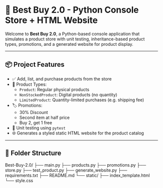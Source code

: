 # 🛒 Best Buy 2.0 - Python Console Store + HTML Website

Welcome to **Best Buy 2.0**, a Python-based console application that simulates a product store with unit testing, inheritance-based product types, promotions, and a generated website for product display.

---

## 📦 Project Features

- ✅ Add, list, and purchase products from the store
- 📁 Product Types:
  - `Product`: Regular physical products
  - `NonStockedProduct`: Digital products (no quantity)
  - `LimitedProduct`: Quantity-limited purchases (e.g. shipping fee)
- 🏷️ Promotions:
  - 30% Discount
  - Second item at half price
  - Buy 2, get 1 free
- 🧪 Unit testing using `pytest`
- 🌐 Generates a styled static HTML website for the product catalog

---

## 📂 Folder Structure

Best-Buy-2.0/
├── main.py
├── products.py
├── promotions.py
├── store.py
├── test_product.py
├── generate_website.py
├── requirements.txt
├── README.md
└── static/
├── index_template.html
└── style.css
